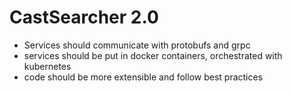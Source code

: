 # CastSearcher 2.0

- Services should communicate with protobufs and grpc
- services should be put in docker containers, orchestrated with kubernetes
- code should be more extensible and follow best practices


